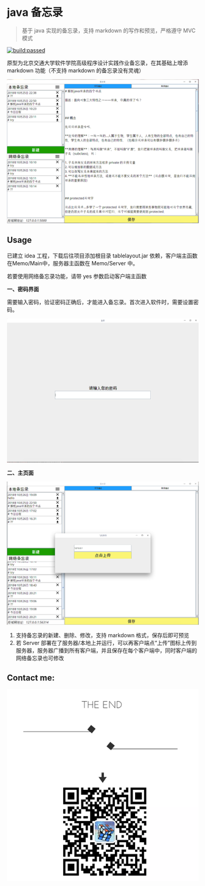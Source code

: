 # java 备忘录
> 基于 java 实现的备忘录，支持 markdown 的写作和预览，严格遵守 MVC 模式

[![build:passed](https://travis-ci.org/dbader/node-datadog-metrics.svg?branch=master)](https://travis-ci.org/dbader/node-datadog-metrics#)

原型为北京交通大学软件学院高级程序设计实践作业备忘录，在其基础上增添 markdown 功能（不支持 markdown 的备忘录没有灵魂）

![](screenShot/1.gif)

## Usage

已建立 idea 工程，下载后往项目添加根目录 tablelayout.jar 依赖，客户端主函数在Memo/Main中，服务器主函数在 Memo/Server 中。

若要使用网络备忘录功能，请带 yes 参数启动客户端主函数

**一、密码界面**

需要输入密码，验证密码正确后，才能进入备忘录。首次进入软件时，需要设置密码。

![img](screenShot/2.png) 

  

**二、主页面**

![](screenShot/3.png)

1. 支持备忘录的新建、删除、修改，支持 markdown 格式，保存后即可预览 
2. 若 Server 部署在了服务器/本地上并运行，可以再客户端点“上传”图标上传到服务器，服务器广播到所有客户端，并且保存在每个客户端中，同时客户端的网络备忘录也可修改



## Contact me:

![](screenShot/wechat.png)